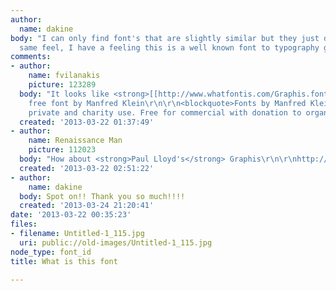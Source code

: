 ```yaml
---
author:
  name: dakine
body: "I can only find font's that are slightly similar but they just don't have the
  same feel, I have a feeling this is a well known font to typography geeks..\r\n"
comments:
- author:
    name: fvilanakis
    picture: 123289
  body: "It looks like <strong>[[http://www.whatfontis.com/Graphis.font?text=INVITED|Graphis]]</strong>
    free font by Manfred Klein\r\n\r\n<blockquote>Fonts by Manfred Klein. Free for
    private and charity use. Free for commercial with donation to organizations</blockquote>"
  created: '2013-03-22 01:37:49'
- author:
    name: Renaissance Man
    picture: 112023
  body: "How about <strong>Paul Lloyd's</strong> Graphis\r\n\r\nhttp://www.moorstation.org/typoasis/designers/lloyd/index.htm"
  created: '2013-03-22 02:51:22'
- author:
    name: dakine
  body: Spot on!! Thank you so much!!!!
  created: '2013-03-24 21:20:41'
date: '2013-03-22 00:35:23'
files:
- filename: Untitled-1_115.jpg
  uri: public://old-images/Untitled-1_115.jpg
node_type: font_id
title: What is this font

---
```


